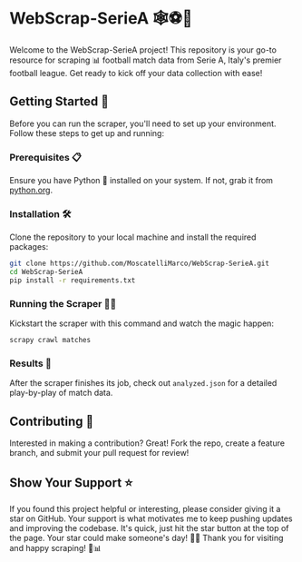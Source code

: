 
# WebScrap-SerieA 🕸️⚽🚀 
Welcome to the WebScrap-SerieA project! This repository is your go-to resource for scraping 📊 football match data from Serie A, Italy's premier football league. Get ready to kick off your data collection with ease! 
## Getting Started 🚀 
Before you can run the scraper, you'll need to set up your environment. Follow these steps to get up and running: 
### Prerequisites 📋
 Ensure you have Python 🐍 installed on your system. If not, grab it from [python.org](https://www.python.org/downloads/). 
### Installation 🛠️ 
Clone the repository to your local machine and install the required packages: 
```bash 
git clone https://github.com/MoscatelliMarco/WebScrap-SerieA.git 
cd WebScrap-SerieA 
pip install -r requirements.txt
```
### Running the Scraper 🏃‍♂️
Kickstart the scraper with this command and watch the magic happen:
```bash
scrapy crawl matches
```
### Results 📁
After the scraper finishes its job, check out `analyzed.json` for a detailed play-by-play of match data.
## Contributing 🤝
Interested in making a contribution? Great! Fork the repo, create a feature branch, and submit your pull request for review!
## Show Your Support ⭐ 
If you found this project helpful or interesting, please consider giving it a star on GitHub. Your support is what motivates me to keep pushing updates and improving the codebase. It's quick, just hit the star button at the top of the page. 
Your star could make someone's day! 🌟🙌 Thank you for visiting and happy scraping! 🚀📊